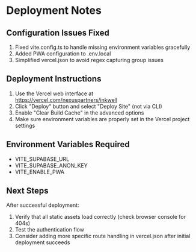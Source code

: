 # Deployment Notes

## Configuration Issues Fixed
1. Fixed vite.config.ts to handle missing environment variables gracefully
2. Added PWA configuration to .env.local
3. Simplified vercel.json to avoid regex capturing group issues

## Deployment Instructions
1. Use the Vercel web interface at https://vercel.com/nexuspartners/inkwell
2. Click "Deploy" button and select "Deploy Site" (not via CLI)
3. Enable "Clear Build Cache" in the advanced options
4. Make sure environment variables are properly set in the Vercel project settings

## Environment Variables Required
- VITE_SUPABASE_URL
- VITE_SUPABASE_ANON_KEY
- VITE_ENABLE_PWA

## Next Steps
After successful deployment:
1. Verify that all static assets load correctly (check browser console for 404s)
2. Test the authentication flow
3. Consider adding more specific route handling in vercel.json after initial deployment succeeds
